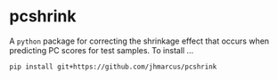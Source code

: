 # pcshrink

A `python` package for correcting the shrinkage effect that occurs when predicting PC scores for test samples. To install ...

```
pip install git+https://github.com/jhmarcus/pcshrink
```
